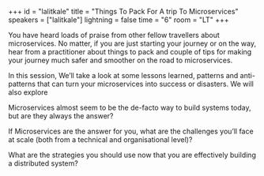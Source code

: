 +++
id = "lalitkale"
title = "Things To Pack For A trip To Microservices"
speakers = ["lalitkale"]
lightning = false
time = "6"
room = "LT"
+++

You have heard loads of praise from other fellow travellers about microservices. No matter, if you are just starting your journey or on the way, hear from a practitioner about things to pack and couple of tips for making your journey much safer and smoother on the road to microservices.

In this session, We’ll take a look at some lessons learned, patterns and anti-patterns that can turn your microservices into success or disasters. We will also explore

Microservices almost seem to be the de-facto way to build systems today, but are they always the answer?

If Microservices are the answer for you, what are the challenges you’ll face at scale (both from a technical and organisational level)?

What are the strategies you should use now that you are effectively building a distributed system?